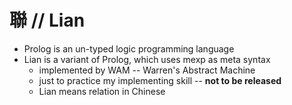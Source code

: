 # 聯 // Lian

- Prolog is an un-typed logic programming language
- Lian is a variant of Prolog, which uses mexp as meta syntax
  - implemented by WAM -- Warren's Abstract Machine
  - just to practice my implementing skill -- **not to be released**
  - Lian means relation in Chinese
